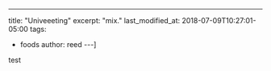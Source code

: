 ---
title: "Univeeeting"
excerpt: "mix."
last_modified_at: 2018-07-09T10:27:01-05:00
tags: 
  - foods
author: reed
---]

test
